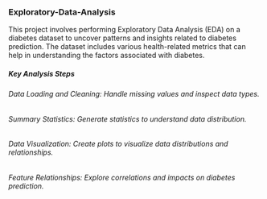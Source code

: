 ### Exploratory-Data-Analysis
This project involves performing Exploratory Data Analysis (EDA) on a diabetes dataset to uncover patterns and insights related to diabetes prediction. The dataset includes various health-related metrics that can help in understanding the factors associated with diabetes.
##### Key Analysis Steps
###### Data Loading and Cleaning: Handle missing values and inspect data types.
###### Summary Statistics: Generate statistics to understand data distribution.
###### Data Visualization: Create plots to visualize data distributions and relationships.
###### Feature Relationships: Explore correlations and impacts on diabetes prediction.
